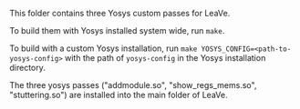 This folder contains three Yosys custom passes for LeaVe.

To build them with Yosys installed system wide, run `make`.

To build with a custom Yosys installation, run `make YOSYS_CONFIG=<path-to-yosys-config>`
with the path of `yosys-config` in the Yosys installation directory.

The three yosys passes ("addmodule.so", "show_regs_mems.so", "stuttering.so") are
installed into the main folder of LeaVe.
